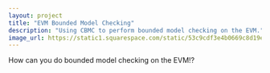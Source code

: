 ```yaml
---
layout: project
title: "EVM Bounded Model Checking"
description: "Using CBMC to perform bounded model checking on the EVM."
image_url: https://static1.squarespace.com/static/53c9cdf3e4b0669c8d19e691/t/55dcbf0ae4b060f2f843df01/1440530210986/extrusions+small.png?format=500w
---
```


How can you do bounded model checking on the EVM!?